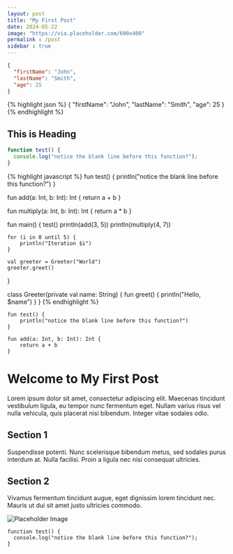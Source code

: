 ```yaml
---
layout: post
title: "My First Post"
date: 2024-05-22
image: "https://via.placeholder.com/600x400"
permalink : /post
sidebar : true
---
```


```json
{
  "firstName": "John",
  "lastName": "Smith",
  "age": 25
}
```

{% highlight json %}
{
  "firstName": "John",
  "lastName": "Smith",
  "age": 25
}
{% endhighlight %}

## This is Heading

```javascript
function test() {
  console.log("notice the blank line before this function?");
}
```

{% highlight javascript %}
fun test() {
    println("notice the blank line before this function?")
}

fun add(a: Int, b: Int): Int {
    return a + b
}

fun multiply(a: Int, b: Int): Int {
    return a * b
}

fun main() {
    test()
    println(add(3, 5))
    println(multiply(4, 7))

    for (i in 0 until 5) {
        println("Iteration $i")
    }

    val greeter = Greeter("World")
    greeter.greet()
}

class Greeter(private val name: String) {
    fun greet() {
        println("Hello, $name")
    }
}
{% endhighlight %}

```
fun test() {
    println("notice the blank line before this function?")
}

fun add(a: Int, b: Int): Int {
    return a + b
}

```
# Welcome to My First Post




Lorem ipsum dolor sit amet, consectetur adipiscing elit. Maecenas tincidunt vestibulum ligula, eu tempor nunc fermentum eget. Nullam varius risus vel nulla vehicula, quis placerat nisi bibendum. Integer vitae sodales odio.

## Section 1

Suspendisse potenti. Nunc scelerisque bibendum metus, sed sodales purus interdum at. Nulla facilisi. Proin a ligula nec nisi consequat ultricies.

## Section 2

Vivamus fermentum tincidunt augue, eget dignissim lorem tincidunt nec. Mauris ut dui sit amet justo ultricies commodo.

![Placeholder Image](https://via.placeholder.com/600x400)

```
function test() {
  console.log("notice the blank line before this function?");
}
```
